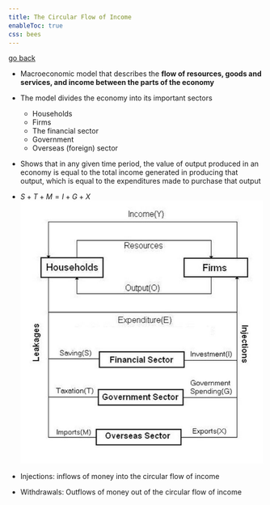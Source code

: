 ```yaml
---
title: The Circular Flow of Income
enableToc: true
css: bees
---
```


[go back](11Subjects/11Economics.md)

- Macroeconomic model that describes the **flow of resources, goods and services, and income between the parts of the economy**
- The model divides the economy into its important sectors
	- Households
	- Firms
	- The financial sector
	- Government
	- Overseas (foreign) sector
- Shows that in any given time period, the value of output produced in an economy is equal to the total income generated in producing that output, which is equal to the expenditures made to purchase that output
- $S+T+M=I+G+X$
![](11SubjectImages/Five_Sector_Circular_Flow_of_Income_Model.jpg)

- Injections: inflows of money into the circular flow of income
- Withdrawals: Outflows of money out of the circular flow of income